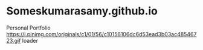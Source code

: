 # Someskumarasamy.github.io
Personal Portfolio
https://i.pinimg.com/originals/c1/01/56/c10156106dc6d53ead3b03ac48546723.gif loader
